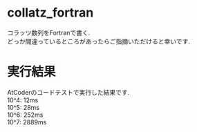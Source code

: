 # collatz_fortran
コラッツ数列をFortranで書く.  
どっか間違っているところがあったらご指摘いただけると幸いです.  
# 実行結果
AtCoderのコードテストで実行した結果です.  
10^4: 12ms  
10^5: 28ms  
10^6: 252ms  
10^7: 2889ms
